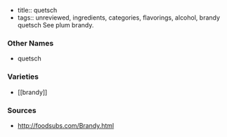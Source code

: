 - title:: quetsch
- tags:: unreviewed, ingredients, categories, flavorings, alcohol, brandy
quetsch See plum brandy.

### Other Names

* quetsch

### Varieties

* [[brandy]]

### Sources
* http://foodsubs.com/Brandy.html
